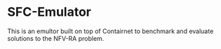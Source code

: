 # SFC-Emulator
This is an emultor built on top of Contairnet to benchmark and evaluate solutions to the NFV-RA problem.

